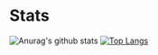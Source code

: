 # Stats
![Anurag's github stats](https://github-readme-stats.vercel.app/api?username=JaniisKn&show_icons=true)
[![Top Langs](https://github-readme-stats.vercel.app/api/top-langs/?username=JaniisKn&langs_count=8&layout=compact)](https://github.com/anuraghazra/github-readme-stats)
